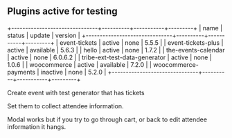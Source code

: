 ## Plugins active for testing


+-------------------------------+----------+-----------+---------+
| name                          | status   | update    | version |
+-------------------------------+----------+-----------+---------+
| event-tickets                 | active   | none      | 5.5.5   |
| event-tickets-plus            | active   | available | 5.6.3   |
| hello                         | active   | none      | 1.7.2   |
| the-events-calendar           | active   | none      | 6.0.6.2 |
| tribe-ext-test-data-generator | active   | none      | 1.0.6   |
| woocommerce                   | active   | available | 7.2.0   |
| woocommerce-payments          | inactive | none      | 5.2.0   |
+-------------------------------+----------+-----------+---------+


Create event with test generator that has tickets

Set them to collect attendee information.

Modal works but if you try to go through cart, or back to edit attendee information it hangs.
